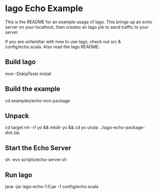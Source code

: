 # Iago Echo Example

This is the README for an example usage of Iago. This brings up an echo server on your localhost,
then creates an Iago job to send traffic to your server.

If you are unfamiliar with how to use Iago, check out src & config/echo.scala. Also read the Iago README.

## Build Iago

mvn -DskipTests install

## Build the example

cd examples/echo
mvn package

## Unpack

cd target
rm -rf yo && mkdir yo && cd yo
unzip ../iago-echo-package-dist.zip

## Start the Echo Server
sh -evx scripts/echo-server.sh

## Run Iago
java -jar iago-echo-1.0.jar -f config/echo.scala
